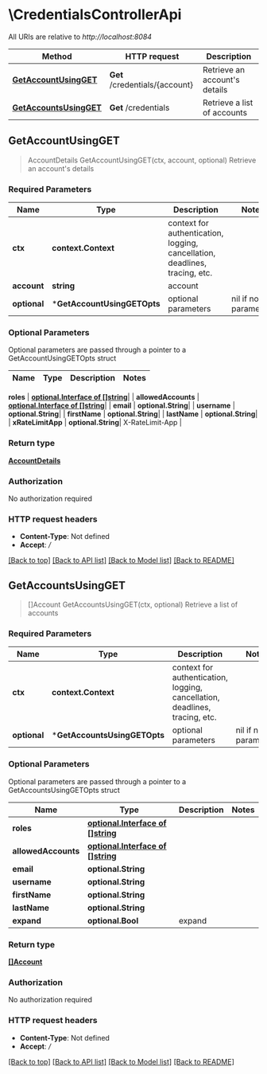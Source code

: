 # \CredentialsControllerApi

All URIs are relative to *http://localhost:8084*

Method | HTTP request | Description
------------- | ------------- | -------------
[**GetAccountUsingGET**](CredentialsControllerApi.md#GetAccountUsingGET) | **Get** /credentials/{account} | Retrieve an account&#39;s details
[**GetAccountsUsingGET**](CredentialsControllerApi.md#GetAccountsUsingGET) | **Get** /credentials | Retrieve a list of accounts



## GetAccountUsingGET

> AccountDetails GetAccountUsingGET(ctx, account, optional)
Retrieve an account's details

### Required Parameters


Name | Type | Description  | Notes
------------- | ------------- | ------------- | -------------
**ctx** | **context.Context** | context for authentication, logging, cancellation, deadlines, tracing, etc.
**account** | **string**| account | 
 **optional** | ***GetAccountUsingGETOpts** | optional parameters | nil if no parameters

### Optional Parameters

Optional parameters are passed through a pointer to a GetAccountUsingGETOpts struct


Name | Type | Description  | Notes
------------- | ------------- | ------------- | -------------

 **roles** | [**optional.Interface of []string**](string.md)|  | 
 **allowedAccounts** | [**optional.Interface of []string**](string.md)|  | 
 **email** | **optional.String**|  | 
 **username** | **optional.String**|  | 
 **firstName** | **optional.String**|  | 
 **lastName** | **optional.String**|  | 
 **xRateLimitApp** | **optional.String**| X-RateLimit-App | 

### Return type

[**AccountDetails**](AccountDetails.md)

### Authorization

No authorization required

### HTTP request headers

- **Content-Type**: Not defined
- **Accept**: */*

[[Back to top]](#) [[Back to API list]](../README.md#documentation-for-api-endpoints)
[[Back to Model list]](../README.md#documentation-for-models)
[[Back to README]](../README.md)


## GetAccountsUsingGET

> []Account GetAccountsUsingGET(ctx, optional)
Retrieve a list of accounts

### Required Parameters


Name | Type | Description  | Notes
------------- | ------------- | ------------- | -------------
**ctx** | **context.Context** | context for authentication, logging, cancellation, deadlines, tracing, etc.
 **optional** | ***GetAccountsUsingGETOpts** | optional parameters | nil if no parameters

### Optional Parameters

Optional parameters are passed through a pointer to a GetAccountsUsingGETOpts struct


Name | Type | Description  | Notes
------------- | ------------- | ------------- | -------------
 **roles** | [**optional.Interface of []string**](string.md)|  | 
 **allowedAccounts** | [**optional.Interface of []string**](string.md)|  | 
 **email** | **optional.String**|  | 
 **username** | **optional.String**|  | 
 **firstName** | **optional.String**|  | 
 **lastName** | **optional.String**|  | 
 **expand** | **optional.Bool**| expand | 

### Return type

[**[]Account**](Account.md)

### Authorization

No authorization required

### HTTP request headers

- **Content-Type**: Not defined
- **Accept**: */*

[[Back to top]](#) [[Back to API list]](../README.md#documentation-for-api-endpoints)
[[Back to Model list]](../README.md#documentation-for-models)
[[Back to README]](../README.md)

